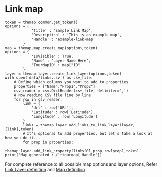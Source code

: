 # Link map

    token = themap.common.get_token()
    options = {
                'Title' : 'Sample Link Map',
                'Description' : 'This is an example map',
                'Handle' : 'example-link-map'
            }
    map = themap.map.create_map(options,token)
    options = {
                'IsVisible' : True,
                'Name' : 'Layer Name Here',
                'TourMapID' : map["ID"]
            }
    layer = themap.layer.create_link_layer(options,token)
    with open('data/links.csv') as csv_file:
        # Define which columns you want to add to properties
        properties = ["Name","Prop1","Prop2"]
        csv_reader = csv.DictReader(csv_file, delimiter=',')
        # Now reading CSV file line by line
        for row in csv_reader:
            link = {
                'Url' : row['URL'],
                'Latitude' : row['Latitude'],
                'Longitude' : row['Longitude']
            }
            links = themap.layer.add_links_to_link_layer(layer,[link],token)
            # It's optional to add properties, but let's take a look at how you do it...
            for prop in properties:
                themap.layer.add_link_property(links[0],prop,row[prop],token)
    print('Map generated : /'+tourmap['Handle'])

For complete reference to all possible map options and layer options, Refer [Link Layer definition](../concepts/link_layer_definition.md) and [Map definition](../concepts/map_definition.md)